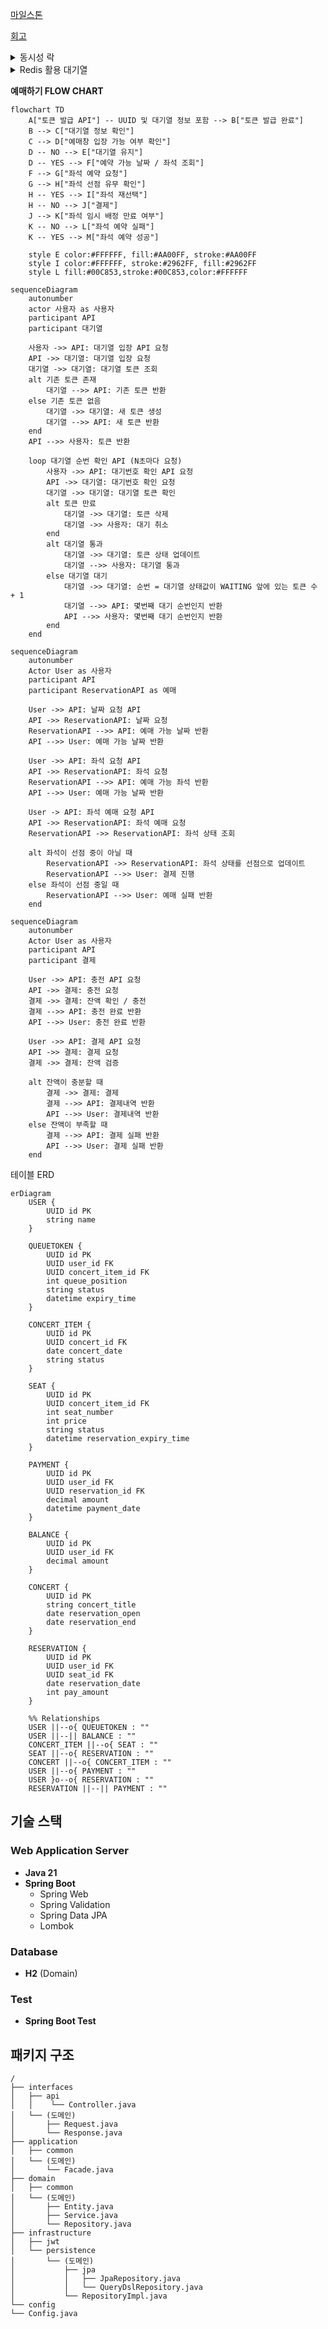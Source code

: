[마일스톤](https://github.com/users/jjuya21/projects/2)

[회고](https://www.notion.so/STEP-10-1293baa346948054a5e4da68cb65eb3f)

<details>
  <summary>동시성 락</summary>

  <details>
    <summary>좌석 점유</summary>

  ```
  시나리오: 동일한 좌석에 대해 다수의 예약 요청이 동시에 발생한다.
  
  문제: 실제 좌석에 대한 예매는 하나만 존재해야하지만 여러 개가 존재할 수 있다.
  
  발생 가능성: 높음
  
  재시도 필요 유무: 무
  
  해결: 좌석점유에서 분산락을 이용해 한 좌석에 대해 최초 좌석 예매 요청 이후 모두 throw 한다.
  
  이유: 현재 로직은 좌석 점유 후 예약 인원 변경이 되고 있습니다.
  좌석 점유에 분산락을 적용하여 요청 좌석이 EMPTY 상태 이외에는 전부 throw 시키게 되면
  동시성 제어가 된다고 판단했습니다.
  부하 측면에서는 재시도가 없다는점, 그리고 최초 좌석 점유 경쟁 이후에 모든 요청은 
  예약가능 좌석 조회 READ에서 예약 불가 좌석으로 노출될 것이기 떄문에
  좌석별 최초 점유 경쟁 이후엔 부하가 크지 않을 것이라 생각 했습니다.
  ```

| 스레드 수            | 낙관적 락 | 비관적 락 | redis 분삭락 |
|------------------|-------|-------|-----------|
| 스레드 1000개시 수행 속도 | 1.2s  | 1.1s  | 4.1s      |

  </details>

  <details>
    <summary>충전 / 결제</summary>

  ```
  시나리오: 동일한 잔액에 대해 다수의 결제 / 충전 요청이 동시에 발생한다.
  
  문제: 실제 잔액에 대한 요청은 차례대로 진행이되어야 한지만 동시에 요청이 들어와
       올바르지 못한 결과가 나온다.
  
  발생 가능성: 낮음
  
  재시도 필요 유무: 무
  
  해결: 잔액에서 낙관락을 이용해 최초 요청 이후 모두 throw 한다.
  
  이유: 발생 가능성이 많지 않고 동시에 들어온 중복 요청 발생 시 의도하지 않은 결제나 충전이 발생하면 안된다고 판단했습니다.
  
  ** 만약 충전에 대한 중복 요청은 처리되어야 한다면 충전 요청은 분산락으로 구현할 것 같습니다.
  ```

- 충전

| 스레드 수            | 낙관적 락 | 비관적 락 | redis 분삭락 |
|------------------|-------|-------|-----------|
| 스레드 1000개시 수행 속도 | 1.2s  | 2.3s  | 4.0s      |

- 결제

| 스레드 수            | 낙관적 락 | 비관적 락 | redis 분삭락 |
|------------------|-------|-------|-----------| 
| 스레드 1000개시 수행 속도 | 1.2s  | 2.4s  | 4.1s      |

  </details>
분산 환경에서는 분산락의 성능이 더 좋아질 거라 생각한다.
</details>

<details>
  <summary>Redis 활용 대기열</summary>

- Redis를 선택한 이유

    - 고성능 / 빠른 속도

      대기열 로직은 실시간 처리가 중요하기 때문에, 기존 DB 조회 방식보다 Redis를 활용하여 더 빠른 속도를 확보할 필요가 있었습니다.

    - TTL 기반 캐싱 전략

      Redis의 TTL 기능을 통해 대기열 토큰을 자동으로 만료 및 삭제할 수 있어 데이터의 유효 기간을 효율적으로 관리할 수 있습니다. DB와는 달리 만료된 데이터를 별도로 삭제하는 관리 작업이 필요
      없으며, 이를 통해 불필요한 스케줄링 로직을 제외할 수 있었습니다.

- Redis사용의 장점

  토큰은 영구 저장이 필요하지 않은 데이터이므로 영속성이 요구되지 않습니다. Redis를 사용해 기존 DB에 저장할 때보다 훨씬 효율적으로 토큰을 관리할 수 있습니다.

- 대기열 변화

    - 기존 대기열 (은행창구 방식)

      | 단계                       | 설명                                                                                     |
            |----------------------------|------------------------------------------------------------------------------------------|
      | 1. 토큰 생성               | 새로운 토큰을 생성                                               |
      | 2. 대기 상태 추가        | 토큰에 **대기 상태**, **만료 시간** 부여                                            |
      | 3. 대기 순번 추가          | 대기열에서 가장 큰 대기 순번을 조회 후 **대기 순번**을 부여                                          |
      | 4. DB에 토큰 저장          | **토큰 / 상태 / 순번** 을 저장
      | 5. n초마다 통과 토큰 확인   | 주기적으로, n초마다 **통과된 토큰 수**가 m개 이하인지 확인                               |
      | 6. 통과 여부 결정          | 통과된 토큰이 m개 이하일 경우, 대기열에서 **가장 높은 대기 순번** 이후의 토큰을 **통과 상태**로 변경 |

    - 현재 대기열 (놀이공원 방식)

      | 단계                       | 설명                                                                                     |
            |----------------------------|------------------------------------------------------------------------------------------|
      | 1. 토큰 생성               | 새로운 토큰을 생성                                             |
      | 2. 대기열에 추가        | 토큰을 대기열에 추가 (생성 시간으로 **sorted set**에 추가)                                            |
      | 3. n초마다 토큰 통과   | 주기적으로, n초마다 대기열에서 m개 씩 **POP** 후 토큰을 키로 통과 토큰 저장                               |
      | 4. 만료 시간 추가          | 토큰에 만료시간 부여 |

  -토큰 만료 시간 확인 스케줄러를 Redis의 TTL로 구현하여 로직 생략

  -기존 대기열 동작의 많은 DB조회로 인한 성능 저하를 Redis사용과 놀이공원 방식으로 바꾸며 조회 생략

    - 기존 대기 순번 생성

      대기 토큰 조회 -> 없다면 1을 부여 / 존재한다면 대기 토큰들의 대기 순번 중 가장 높은 수 + 1 부여

    - 현재 대기 순번 생성

      대기열 삽입 시간을 기준으로 정렬되어 순서대로 삽입

</details>

**예매하기 FLOW CHART**

```mermaid
flowchart TD
    A["토큰 발급 API"] -- UUID 및 대기열 정보 포함 --> B["토큰 발급 완료"]
    B --> C["대기열 정보 확인"]
    C --> D["예매창 입장 가능 여부 확인"]
    D -- NO --> E["대기열 유지"]
    D -- YES --> F["예약 가능 날짜 / 좌석 조회"]
    F --> G["좌석 예약 요청"]
    G --> H["좌석 선점 유무 확인"]
    H -- YES --> I["좌석 재선택"]
    H -- NO --> J["결제"]
    J --> K["좌석 임시 배정 만료 여부"]
    K -- NO --> L["좌석 예약 실패"]
    K -- YES --> M["좌석 예약 성공"]

    style E color:#FFFFFF, fill:#AA00FF, stroke:#AA00FF
    style I color:#FFFFFF, stroke:#2962FF, fill:#2962FF
    style L fill:#00C853,stroke:#00C853,color:#FFFFFF
```

```mermaid
sequenceDiagram
    autonumber
    actor 사용자 as 사용자
    participant API
    participant 대기열

    사용자 ->> API: 대기열 입장 API 요청
    API ->> 대기열: 대기열 입장 요청
    대기열 ->> 대기열: 대기열 토큰 조회
    alt 기존 토큰 존재
        대기열 -->> API: 기존 토큰 반환
    else 기존 토큰 없음
        대기열 ->> 대기열: 새 토큰 생성
        대기열 -->> API: 새 토큰 반환
    end
    API -->> 사용자: 토큰 반환

    loop 대기열 순번 확인 API (N초마다 요청)
        사용자 ->> API: 대기번호 확인 API 요청
        API ->> 대기열: 대기번호 확인 요청
        대기열 ->> 대기열: 대기열 토큰 확인
        alt 토큰 만료
            대기열 ->> 대기열: 토큰 삭제
            대기열 ->> 사용자: 대기 취소
        end
        alt 대기열 통과
            대기열 ->> 대기열: 토큰 상태 업데이트
            대기열 -->> 사용자: 대기열 통과
        else 대기열 대기
            대기열 ->> 대기열: 순번 = 대기열 상태값이 WAITING 앞에 있는 토큰 수 + 1
            대기열 -->> API: 몇번째 대기 순번인지 반환
            API -->> 사용자: 몇번째 대기 순번인지 반환
        end
    end
```

```mermaid
sequenceDiagram
    autonumber
    Actor User as 사용자
    participant API
    participant ReservationAPI as 예매

    User ->> API: 날짜 요청 API
    API ->> ReservationAPI: 날짜 요청
    ReservationAPI -->> API: 예매 가능 날짜 반환
    API -->> User: 예매 가능 날짜 반환

    User ->> API: 좌석 요청 API
    API ->> ReservationAPI: 좌석 요청
    ReservationAPI -->> API: 예매 가능 좌석 반환
    API -->> User: 예매 가능 날짜 반환

    User -> API: 좌석 예매 요청 API
    API ->> ReservationAPI: 좌석 예매 요청
    ReservationAPI ->> ReservationAPI: 좌석 상태 조회

    alt 좌석이 선점 중이 아닐 때
        ReservationAPI ->> ReservationAPI: 좌석 상태를 선점으로 업데이트
        ReservationAPI -->> User: 결제 진행
    else 좌석이 선점 중일 때
        ReservationAPI -->> User: 예매 실패 반환
    end
```

```mermaid
sequenceDiagram
    autonumber
    Actor User as 사용자
    participant API
    participant 결제

    User ->> API: 충전 API 요청
    API ->> 결제: 충전 요청
    결제 ->> 결제: 잔액 확인 / 충전
    결제 -->> API: 충전 완료 반환
    API -->> User: 충전 완료 반환

    User ->> API: 결제 API 요청
    API ->> 결제: 결제 요청
    결제 ->> 결제: 잔액 검증

    alt 잔액이 충분할 때
        결제 ->> 결제: 결제
        결제 -->> API: 결제내역 반환
        API -->> User: 결제내역 반환
    else 잔액이 부족할 때
        결제 -->> API: 결제 실패 반환
        API -->> User: 결제 실패 반환
    end
```

테이블 ERD

```mermaid
erDiagram
    USER {
        UUID id PK
        string name
    }

    QUEUETOKEN {
        UUID id PK
        UUID user_id FK
        UUID concert_item_id FK
        int queue_position
        string status
        datetime expiry_time
    }

    CONCERT_ITEM {
        UUID id PK
        UUID concert_id FK
        date concert_date
        string status
    }

    SEAT {
        UUID id PK
        UUID concert_item_id FK
        int seat_number
        int price
        string status
        datetime reservation_expiry_time
    }

    PAYMENT {
        UUID id PK
        UUID user_id FK
        UUID reservation_id FK
        decimal amount
        datetime payment_date
    }

    BALANCE {
        UUID id PK
        UUID user_id FK
        decimal amount
    }

    CONCERT {
        UUID id PK
        string concert_title
        date reservation_open
        date reservation_end
    }

    RESERVATION {
        UUID id PK
        UUID user_id FK
        UUID seat_id FK
        date reservation_date
        int pay_amount
    }

    %% Relationships
    USER ||--o{ QUEUETOKEN : ""
    USER ||--|| BALANCE : ""
    CONCERT_ITEM ||--o{ SEAT : ""
    SEAT ||--o{ RESERVATION : ""
    CONCERT ||--o{ CONCERT_ITEM : ""
    USER ||--o{ PAYMENT : ""
    USER }o--o{ RESERVATION : ""
    RESERVATION ||--|| PAYMENT : ""
```

## 기술 스택

### Web Application Server

- **Java 21**
- **Spring Boot**
    - Spring Web
    - Spring Validation
    - Spring Data JPA
    - Lombok

### Database

- **H2** (Domain)

### Test

- **Spring Boot Test**

## 패키지 구조

```
/
├── interfaces
│   ├── api
│   │    └── Controller.java
│   └── (도메인)
│       ├── Request.java
│       └── Response.java
├── application
│   ├── common
│   └── (도메인)
│       └── Facade.java
├── domain
│   ├── common
│   └── (도메인)
│       ├── Entity.java
│       ├── Service.java
│       └── Repository.java
├── infrastructure
│   ├── jwt
│   └── persistence
│       └── (도메인)
│           ├── jpa
│           │   ├── JpaRepository.java
│           │   └── QueryDslRepository.java
│           └── RepositoryImpl.java
└── config
└── Config.java
```
